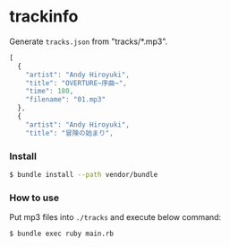 trackinfo
=========

Generate `tracks.json` from "tracks/*.mp3".

```js
[
  {
    "artist": "Andy Hiroyuki",
    "title": "OVERTURE~序曲~",
    "time": 180,
    "filename": "01.mp3"
  },
  {
    "artist": "Andy Hiroyuki",
    "title": "冒険の始まり",
```

### Install

```bash
$ bundle install --path vendor/bundle
```

### How to use

Put mp3 files into `./tracks` and execute below command:

```bash
$ bundle exec ruby main.rb
```
